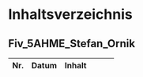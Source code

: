 # Inhaltsverzeichnis  
## Fiv_5AHME_Stefan_Ornik

| Nr. | Datum |        Inhalt        |   |   |   |
|-----|-------|----------------------|---|---|---|

